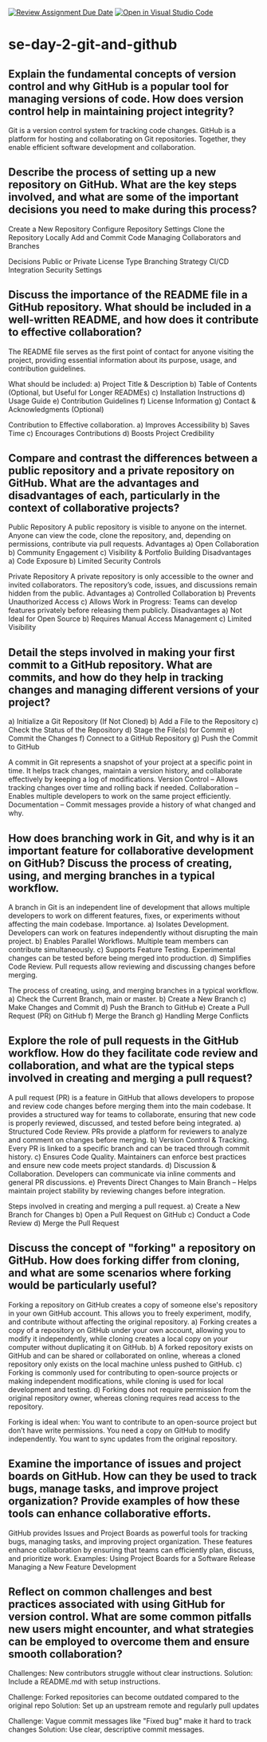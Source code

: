 [![Review Assignment Due Date](https://classroom.github.com/assets/deadline-readme-button-22041afd0340ce965d47ae6ef1cefeee28c7c493a6346c4f15d667ab976d596c.svg)](https://classroom.github.com/a/8wgCKhpZ)
[![Open in Visual Studio Code](https://classroom.github.com/assets/open-in-vscode-2e0aaae1b6195c2367325f4f02e2d04e9abb55f0b24a779b69b11b9e10269abc.svg)](https://classroom.github.com/online_ide?assignment_repo_id=18398174&assignment_repo_type=AssignmentRepo)
# se-day-2-git-and-github
## Explain the fundamental concepts of version control and why GitHub is a popular tool for managing versions of code. How does version control help in maintaining project integrity?
Git is a version control system for tracking code changes. GitHub is a platform for hosting and collaborating on Git repositories. Together, they enable efficient software development and collaboration.


## Describe the process of setting up a new repository on GitHub. What are the key steps involved, and what are some of the important decisions you need to make during this process?
Create a New Repository
Configure Repository Settings
Clone the Repository Locally
Add and Commit Code
Managing Collaborators and Branches

Decisions
Public or Private
License Type
Branching Strategy
CI/CD Integration
Security Settings

## Discuss the importance of the README file in a GitHub repository. What should be included in a well-written README, and how does it contribute to effective collaboration?
The README file serves as the first point of contact for anyone visiting the project, providing essential information about its purpose, usage, and contribution guidelines.

What should be included:
a) Project Title & Description
b) Table of Contents (Optional, but Useful for Longer READMEs)
c) Installation Instructions
d)  Usage Guide
e) Contribution Guidelines
f) License Information
g)  Contact & Acknowledgments (Optional)

Contribution to Effective collaboration.
a) Improves Accessibility
b) Saves Time
c) Encourages Contributions
d) Boosts Project Credibility

## Compare and contrast the differences between a public repository and a private repository on GitHub. What are the advantages and disadvantages of each, particularly in the context of collaborative projects?
Public Repository
A public repository is visible to anyone on the internet. Anyone can view the code, clone the repository, and, depending on permissions, contribute via pull requests.
Advantages
a) Open Collaboration
b) Community Engagement
c) Visibility & Portfolio Building
Disadvantages
a) Code Exposure
b) Limited Security Controls

Private Repository
A private repository is only accessible to the owner and invited collaborators. The repository’s code, issues, and discussions remain hidden from the public.
Advantages
a) Controlled Collaboration
b) Prevents Unauthorized Access
c) Allows Work in Progress:  Teams can develop features privately before releasing them publicly.
Disadvantages
a) Not Ideal for Open Source
b) Requires Manual Access Management 
c) Limited Visibility

## Detail the steps involved in making your first commit to a GitHub repository. What are commits, and how do they help in tracking changes and managing different versions of your project?
a) Initialize a Git Repository (If Not Cloned)
b) Add a File to the Repository
c) Check the Status of the Repository
d) Stage the File(s) for Commit
e) Commit the Changes
f) Connect to a GitHub Repository
g) Push the Commit to GitHub

A commit in Git represents a snapshot of your project at a specific point in time. It helps track changes, maintain a version history, and collaborate effectively by keeping a log of modifications.
Version Control – Allows tracking changes over time and rolling back if needed.
Collaboration – Enables multiple developers to work on the same project efficiently.
Documentation – Commit messages provide a history of what changed and why.


## How does branching work in Git, and why is it an important feature for collaborative development on GitHub? Discuss the process of creating, using, and merging branches in a typical workflow.
A branch in Git is an independent line of development that allows multiple developers to work on different features, fixes, or experiments without affecting the main codebase.
Importance.
a) Isolates Development. Developers can work on features independently without disrupting the main project.
b) Enables Parallel Workflows. Multiple team members can contribute simultaneously.
c) Supports Feature Testing. Experimental changes can be tested before being merged into production.
d) Simplifies Code Review. Pull requests allow reviewing and discussing changes before merging.

The process of creating, using, and merging branches in a typical workflow.
a) Check the Current Branch, main or master.
b) Create a New Branch
c) Make Changes and Commit
d) Push the Branch to GitHub
e) Create a Pull Request (PR) on GitHub
f) Merge the Branch
g) Handling Merge Conflicts

## Explore the role of pull requests in the GitHub workflow. How do they facilitate code review and collaboration, and what are the typical steps involved in creating and merging a pull request?
A pull request (PR) is a feature in GitHub that allows developers to propose and review code changes before merging them into the main codebase. It provides a structured way for teams to collaborate, ensuring that new code is properly reviewed, discussed, and tested before being integrated.
a) Structured Code Review. PRs provide a platform for reviewers to analyze and comment on changes before merging.
b) Version Control & Tracking. Every PR is linked to a specific branch and can be traced through commit history.
c) Ensures Code Quality. Maintainers can enforce best practices and ensure new code meets project standards.
d) Discussion & Collaboration. Developers can communicate via inline comments and general PR discussions.
e) Prevents Direct Changes to Main Branch – Helps maintain project stability by reviewing changes before integration.

Steps involved in creating and merging a pull request.
a) Create a New Branch for Changes
b) Open a Pull Request on GitHub
c) Conduct a Code Review
d) Merge the Pull Request


## Discuss the concept of "forking" a repository on GitHub. How does forking differ from cloning, and what are some scenarios where forking would be particularly useful?
Forking a repository on GitHub creates a copy of someone else's repository in your own GitHub account. This allows you to freely experiment, modify, and contribute without affecting the original repository.
a) Forking creates a copy of a repository on GitHub under your own account, allowing you to modify it independently, while cloning creates a local copy on your computer without duplicating it on GitHub.
b) A forked repository exists on GitHub and can be shared or collaborated on online, whereas a cloned repository only exists on the local machine unless pushed to GitHub.
c) Forking is commonly used for contributing to open-source projects or making independent modifications, while cloning is used for local development and testing.
d) Forking does not require permission from the original repository owner, whereas cloning requires read access to the repository.

Forking is ideal when: 
 You want to contribute to an open-source project but don’t have write permissions.
 You need a copy on GitHub to modify independently.
 You want to sync updates from the original repository.

## Examine the importance of issues and project boards on GitHub. How can they be used to track bugs, manage tasks, and improve project organization? Provide examples of how these tools can enhance collaborative efforts.
GitHub provides Issues and Project Boards as powerful tools for tracking bugs, managing tasks, and improving project organization. These features enhance collaboration by ensuring that teams can efficiently plan, discuss, and prioritize work.
Examples:
 Using Project Boards for a Software Release
 Managing a New Feature Development

## Reflect on common challenges and best practices associated with using GitHub for version control. What are some common pitfalls new users might encounter, and what strategies can be employed to overcome them and ensure smooth collaboration?
Challenges: New contributors struggle without clear instructions.
Solution: Include a README.md with setup instructions.

Challenge: Forked repositories can become outdated compared to the original repo
Solution: Set up an upstream remote and regularly pull updates

Challenge: Vague commit messages like "Fixed bug" make it hard to track changes
Solution: Use clear, descriptive commit messages.

